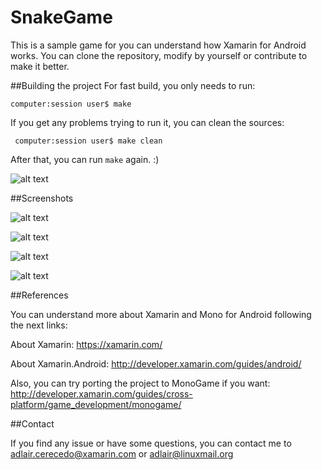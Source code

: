 # SnakeGame
This is a sample game for you can understand how Xamarin for Android works. You can clone the repository, modify by yourself or contribute to make it better.

##Building the project
For fast build, you only needs to run:

<code>computer:session user$ make</code>

If you get any problems trying to run it, you can clean the sources:

<code> computer:session user$ make clean</code>

After that, you can run <code>make</code> again. :)

![alt text](https://github.com/adlair/SnakeGame/blob/master/SnakeGame/Screenshots/build.png "console")

##Screenshots


![alt text](https://github.com/adlair/SnakeGame/blob/master/SnakeGame/Screenshots/sg1.jpg "Main view")

![alt text](https://github.com/adlair/SnakeGame/blob/master/SnakeGame/Screenshots/sg2.jpg "Main view")

![alt text](https://github.com/adlair/SnakeGame/blob/master/SnakeGame/Screenshots/sg3.jpg "Main view")

![alt text](https://github.com/adlair/SnakeGame/blob/master/SnakeGame/Screenshots/sg4.jpg "Main view")

##References

You can understand more about Xamarin and Mono for Android following the next links:

About Xamarin: https://xamarin.com/

About Xamarin.Android: http://developer.xamarin.com/guides/android/

Also, you can try porting the project to MonoGame if you want: http://developer.xamarin.com/guides/cross-platform/game_development/monogame/

##Contact

If you find any issue or have some questions, you can contact me to <adlair.cerecedo@xamarin.com> or <adlair@linuxmail.org>